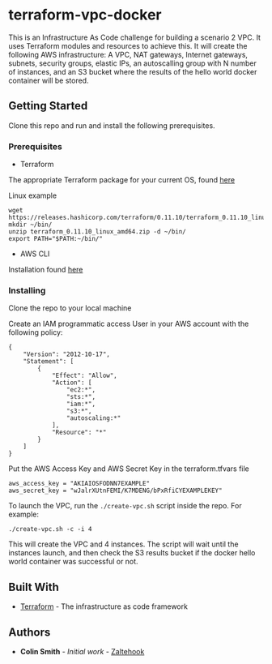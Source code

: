 # terraform-vpc-docker

This is an Infrastructure As Code challenge for building a scenario 2 VPC.  It uses Terraform modules and resources to achieve this.  It will create the following AWS infrastructure: A VPC, NAT gateways, Internet gateways, subnets, security groups, elastic IPs, an autoscalling group with N number of instances, and an S3 bucket where the results of the hello world docker container will be stored.

## Getting Started

Clone this repo and run and install the following prerequisites.

### Prerequisites

* Terraform

The appropriate Terraform package for your current OS, found [here](https://www.terraform.io/downloads.html)

Linux example
```
wget https://releases.hashicorp.com/terraform/0.11.10/terraform_0.11.10_linux_amd64.zip
mkdir ~/bin/
unzip terraform_0.11.10_linux_amd64.zip -d ~/bin/
export PATH="$PATH:~/bin/"
```

* AWS CLI

Installation found [here](https://docs.aws.amazon.com/cli/latest/userguide/installing.html)

### Installing

Clone the repo to your local machine

Create an IAM programmatic access User in your AWS account with the following policy:

```
{
    "Version": "2012-10-17",
    "Statement": [
        {
            "Effect": "Allow",
            "Action": [
                "ec2:*",
                "sts:*",
                "iam:*",
                "s3:*",
                "autoscaling:*"
            ],
            "Resource": "*"
        }
    ]
}
```

Put the AWS Access Key and AWS Secret Key in the terraform.tfvars file

```
aws_access_key = "AKIAIOSFODNN7EXAMPLE"
aws_secret_key = "wJalrXUtnFEMI/K7MDENG/bPxRfiCYEXAMPLEKEY"
```

To launch the VPC, run the `./create-vpc.sh` script inside the repo.  For example:
```
./create-vpc.sh -c -i 4
```
This will create the VPC and 4 instances.  The script will wait until the instances launch, and then check the S3 results bucket if the docker hello world container was successful or not.

## Built With

* [Terraform](https://www.terraform.io/) - The infrastructure as code framework

## Authors

* **Colin Smith** - *Initial work* - [Zaltehook](https://github.com/Zaltehook)



